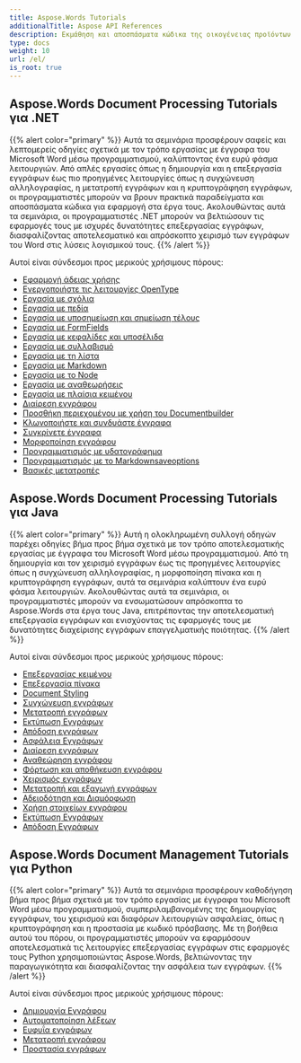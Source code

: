 ```yaml
---
title: Aspose.Words Tutorials
additionalTitle: Aspose API References
description: Εκμάθηση και αποσπάσματα κώδικα της οικογένειας προϊόντων Aspose.Words. Περιλαμβάνει βασικά και εκ των προτέρων σεμινάρια χρήσης του Aspose.Words.
type: docs
weight: 10
url: /el/
is_root: true
---
```


## Aspose.Words Document Processing Tutorials για .NET
{{% alert color="primary" %}}
Αυτά τα σεμινάρια προσφέρουν σαφείς και λεπτομερείς οδηγίες σχετικά με τον τρόπο εργασίας με έγγραφα του Microsoft Word μέσω προγραμματισμού, καλύπτοντας ένα ευρύ φάσμα λειτουργιών. Από απλές εργασίες όπως η δημιουργία και η επεξεργασία εγγράφων έως πιο προηγμένες λειτουργίες όπως η συγχώνευση αλληλογραφίας, η μετατροπή εγγράφων και η κρυπτογράφηση εγγράφων, οι προγραμματιστές μπορούν να βρουν πρακτικά παραδείγματα και αποσπάσματα κώδικα για εφαρμογή στα έργα τους. Ακολουθώντας αυτά τα σεμινάρια, οι προγραμματιστές .NET μπορούν να βελτιώσουν τις εφαρμογές τους με ισχυρές δυνατότητες επεξεργασίας εγγράφων, διασφαλίζοντας αποτελεσματικό και απρόσκοπτο χειρισμό των εγγράφων του Word στις λύσεις λογισμικού τους. 
{{% /alert %}}

Αυτοί είναι σύνδεσμοι προς μερικούς χρήσιμους πόρους:
- [Εφαρμογή άδειας χρήσης](./net/apply-license/)   
- [Ενεργοποιήστε τις λειτουργίες OpenType](./net/enable-opentype-features/)   
- [Εργασία με σχόλια](./net/working-with-comments/)   
- [Εργασία με πεδία](./net/working-with-fields/)   
- [Εργασία με υποσημείωση και σημείωση τέλους](./net/working-with-footnote-and-endnote/)   
- [Εργασία με FormFields](./net/working-with-formfields/)   
- [Εργασία με κεφαλίδες και υποσέλιδα](./net/working-with-headers-and-footers/)   
- [Εργασία με συλλαβισμό](./net/working-with-hyphenation/)   
- [Εργασία με τη λίστα](./net/working-with-list/)   
- [Εργασία με Markdown](./net/working-with-markdown/)   
- [Εργασία με το Node](./net/working-with-node/)   
- [Εργασία με αναθεωρήσεις](./net/working-with-revisions/)   
- [Εργασία με πλαίσια κειμένου](./net/working-with-textboxes/)   
- [Διαίρεση εγγράφου](./net/split-document/)   
- [Προσθήκη περιεχομένου με χρήση του Documentbuilder](./net/add-content-using-documentbuilder/)
- [Κλωνοποιήστε και συνδυάστε έγγραφα](./net/clone-and-combine-documents/) 
- [Συγκρίνετε έγγραφα](./net/compare-documents/) 
- [Μορφοποίηση εγγράφου](./net/document-formatting/)      
- [Προγραμματισμός με υδατογράφημα](./net/programming-with-watermark/)    
- [Προγραμματισμός με το Markdownsaveoptions](./net/programming-with-markdownsaveoptions/)   
- [Βασικές μετατροπές](./net/basic-conversions/)   

## Aspose.Words Document Processing Tutorials για Java
{{% alert color="primary" %}}
Αυτή η ολοκληρωμένη συλλογή οδηγών παρέχει οδηγίες βήμα προς βήμα σχετικά με τον τρόπο αποτελεσματικής εργασίας με έγγραφα του Microsoft Word μέσω προγραμματισμού. Από τη δημιουργία και τον χειρισμό εγγράφων έως τις προηγμένες λειτουργίες όπως η συγχώνευση αλληλογραφίας, η μορφοποίηση πίνακα και η κρυπτογράφηση εγγράφων, αυτά τα σεμινάρια καλύπτουν ένα ευρύ φάσμα λειτουργιών. Ακολουθώντας αυτά τα σεμινάρια, οι προγραμματιστές μπορούν να ενσωματώσουν απρόσκοπτα το Aspose.Words στα έργα τους Java, επιτρέποντας την αποτελεσματική επεξεργασία εγγράφων και ενισχύοντας τις εφαρμογές τους με δυνατότητες διαχείρισης εγγράφων επαγγελματικής ποιότητας. 
{{% /alert %}}

Αυτοί είναι σύνδεσμοι προς μερικούς χρήσιμους πόρους:
- [Επεξεργασίας κειμένου](./java/word-processing/)  
- [Επεξεργασία πίνακα](./java/table-processing/)
- [Document Styling](./java/document-styling/)
- [Συγχώνευση εγγράφων](./java/document-merging/)
- [Μετατροπή εγγράφων](./java/document-converting/)
- [Εκτύπωση Εγγράφων](./java/document-printing/)
- [Απόδοση εγγράφων](./java/document-rendering/)
- [Ασφάλεια Εγγράφων](./java/document-security/)
- [Διαίρεση εγγράφων](./java/document-splitting/)
- [Αναθεώρηση εγγράφου](./java/document-revision/)
- [Φόρτωση και αποθήκευση εγγράφου](./java/document-loading-and-saving/)
- [Χειρισμός εγγράφων](./java/document-manipulation/)
- [Μετατροπή και εξαγωγή εγγράφων](./java/document-conversion-and-export/)
- [Αδειοδότηση και Διαμόρφωση](./java/licensing-and-configuration/)
- [Χρήση στοιχείων εγγράφου](./java/using-document-elements/)
- [Εκτύπωση Εγγράφων](./java/printing-documents/)
- [Απόδοση Εγγράφων](./java/rendering-documents/)

## Aspose.Words Document Management Tutorials για Python
{{% alert color="primary" %}}
Αυτά τα σεμινάρια προσφέρουν καθοδήγηση βήμα προς βήμα σχετικά με τον τρόπο εργασίας με έγγραφα του Microsoft Word μέσω προγραμματισμού, συμπεριλαμβανομένης της δημιουργίας εγγράφων, του χειρισμού και διαφόρων λειτουργιών ασφαλείας, όπως η κρυπτογράφηση και η προστασία με κωδικό πρόσβασης. Με τη βοήθεια αυτού του πόρου, οι προγραμματιστές μπορούν να εφαρμόσουν αποτελεσματικά τις λειτουργίες επεξεργασίας εγγράφων στις εφαρμογές τους Python χρησιμοποιώντας Aspose.Words, βελτιώνοντας την παραγωγικότητα και διασφαλίζοντας την ασφάλεια των εγγράφων. 
{{% /alert %}}

Αυτοί είναι σύνδεσμοι προς μερικούς χρήσιμους πόρους:
- [Δημιουργία Εγγράφου](./python-net/document-creation/)  
- [Αυτοματοποίηση λέξεων](./python-net/word-automation/)
- [Ευφυΐα εγγράφων](./python-net/document-intelligence/)
- [Μετατροπή εγγράφου](./python-net/document-conversion/)
- [Προστασία εγγράφων](./python-net/document-protection/)
